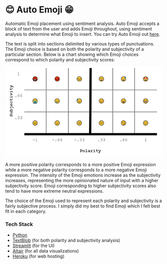 # 😊 Auto Emoji 😁
Automatic Emoji placement using sentiment analysis. Auto Emoji accepts a block of text from the user and adds Emoji throughout, using sentiment analysis to determine what Emoji to insert. You can try Auto Emoji out [here](https://auto-emoji-demo.herokuapp.com/).

The text is split into sections delimited by various types of punctuations. The Emoji choice is based on both the polarity and subjectivity of a particular section. Below is a chart showing which Emoji choices correspond to which polarity and subjectivity scores:

![Emoji chart](https://raw.githubusercontent.com/JackCSheehan/auto-emoji/main/.github/chart.png?raw=true)

A more positive polarity corresponds to a more positive Emoji expression while a more negative polarity corresponds to a more negative Emoji expression. The intensity of the Emoji emotions increase as the subjectivity increases, representing the more opinionated nature of input with a higher subjectivity score. Emoji corresponding to higher subjectivity scores also tend to have more extreme neutral expressions.

The choice of the Emoji used to represent each polarity and subjectivity is a fairly subjective process. I simply did my best to find Emoji which I felt best fit in each category.

### Tech Stack
- [Python](https://www.python.org/)
- [TextBlob](https://textblob.readthedocs.io/en/dev/) (for both polarity and subjectivity analysis)
- [Streamlit](https://streamlit.io/) (for the UI)
- [Altair](https://altair-viz.github.io/) (for all data visualizations)
- [Heroku](https://www.heroku.com/) (for web hosting)
